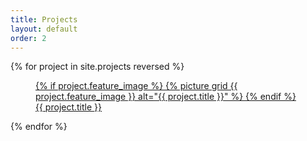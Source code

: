 ```yaml
---
title: Projects
layout: default
order: 2
---
```


<div class="grid-container">
  {% for project in site.projects reversed %}
  <figure class="content content--grid">
    <a href="{{ project.url | prepend: site.baseurl }}">
      {% if project.feature_image %}
      {% picture grid {{ project.feature_image }} alt="{{ project.title }}" %}
      {% endif %}
      <figcaption>{{ project.title }}</figcaption>
    </a>
  </figure>
  {% endfor %}
</div>
